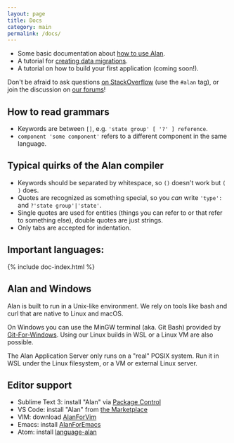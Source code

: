 ```yaml
---
layout: page
title: Docs
category: main
permalink: /docs/
---
```


- Some basic documentation about [how to use Alan](/pages/tuts/readme.html).
- A tutorial for [creating data migrations](/pages/tuts/migration.html).
- A tutorial on how to build your first application (coming soon!).

Don't be afraid to ask questions [on StackOverflow](https://stackoverflow.com/questions/tagged/alan) (use the `#alan` tag), 
or join the discussion on [our forums](https://alan-platform.com)!



## How to read grammars

- Keywords are between `[]`, e.g. `'state group' [ '?' ] reference`.
- `component 'some component'` refers to a different component in the same language.

## Typical quirks of the Alan compiler

- Keywords should be separated by whitespace, so `()` doesn't work but `( )` does. 
- Quotes are recognized as something special, so you *can* write `'type':` and `?'state group'|'state'`.
- Single quotes are used for entities (things you can refer to or that refer to something else), double quotes are just strings.
- Only tabs are accepted for indentation.

<a name="languages"></a>
## Important languages:

{% include doc-index.html %}



## Alan and Windows
Alan is built to run in a Unix-like environment. We rely on tools like bash and curl that are native to Linux and macOS. 

On Windows you can use the MinGW terminal (aka. Git Bash) provided by [Git-For-Windows](https://gitforwindows.org). Using our Linux builds in WSL or a Linux VM are also possible.

The Alan Application Server only runs on a "real" POSIX system. Run it in WSL under the Linux filesystem, or a VM or external Linux server.



## Editor support 

- Sublime Text 3: install "Alan" via [Package Control](https://packagecontrol.io/packages/Alan)
- VS Code: install "Alan" from [the Marketplace](https://marketplace.visualstudio.com/items?itemName=M-industries.alan)
- VIM: download [AlanForVim](https://github.com/M-industries/AlanForVim/archive/master.zip)
- Emacs: install [AlanForEmacs](https://github.com/M-industries/AlanForEmacs)
- Atom: install [language-alan](https://atom.io/packages/language-alan)
